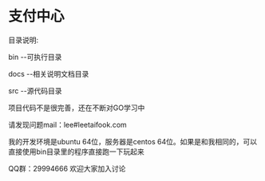 支付中心
==============

目录说明:

bin --可执行目录

docs --相关说明文档目录

src --源代码目录

项目代码不是很完善，还在不断对GO学习中

请发现问题mail：lee#leetaifook.com

我的开发环境是ubuntu 64位，服务器是centos 64位。如果是和我相同的，可以直接使用bin目录里的程序直接跑一下玩起来

QQ群：29994666 欢迎大家加入讨论